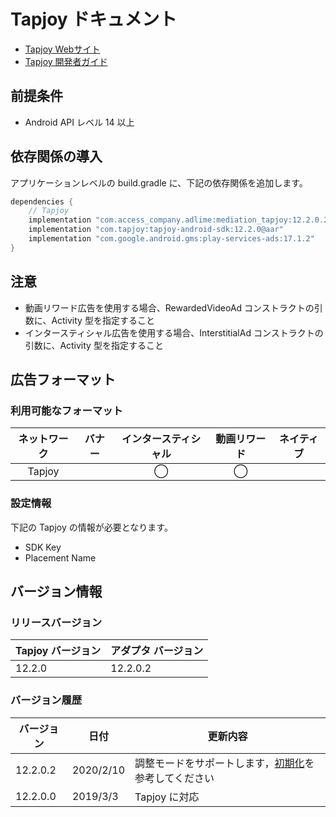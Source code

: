 # Tapjoy ドキュメント
- [Tapjoy Webサイト](https://ltv.tapjoy.com)
- [Tapjoy 開発者ガイド](https://ltv.tapjoy.com/s/5c78bb63-2e0b-8000-8000-b69a15000302/onboarding#guide/placement?os=android)

## 前提条件
- Android API レベル 14 以上

## 依存関係の導入
アプリケーションレベルの build.gradle に、下記の依存関係を追加します。

```java
dependencies {
    // Tapjoy
    implementation "com.access_company.adlime:mediation_tapjoy:12.2.0.2"
    implementation "com.tapjoy:tapjoy-android-sdk:12.2.0@aar"
    implementation "com.google.android.gms:play-services-ads:17.1.2"
}
```

## 注意
- 動画リワード広告を使用する場合、RewardedVideoAd コンストラクトの引数に、Activity 型を指定すること
- インタースティシャル広告を使用する場合、InterstitialAd コンストラクトの引数に、Activity 型を指定すること

## 広告フォーマット
### 利用可能なフォーマット

|ネットワーク|バナー|インタースティシャル|動画リワード|ネイティブ|
|:------:|:----:|:----------:|:------:|:----:|
| Tapjoy |      | ◯          | ◯      |      |

### 設定情報
下記の Tapjoy の情報が必要となります。  
- SDK Key  
- Placement Name

## バージョン情報

### リリースバージョン
| Tapjoy バージョン | アダプタ バージョン|
|:-----------------|:--------------|
|  12.2.0          |  12.2.0.2     |

### バージョン履歴
| バージョン  | 日付        | 更新内容                 |
|-----------------|--------------------|---------------------|
|  12.2.0.2       |2020/2/10     |調整モードをサポートします，[初期化](./init.md)を参考してください|
|  12.2.0.0       |2019/3/3      |Tapjoy に対応   | 
